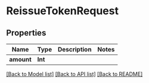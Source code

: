# ReissueTokenRequest

## Properties
Name | Type | Description | Notes
------------ | ------------- | ------------- | -------------
**amount** | **Int** |  | 

[[Back to Model list]](../README.md#documentation-for-models) [[Back to API list]](../README.md#documentation-for-api-endpoints) [[Back to README]](../README.md)


